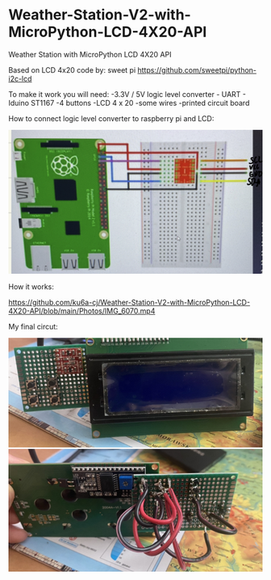 # Weather-Station-V2-with-MicroPython-LCD-4X20-API
Weather Station with MicroPython LCD 4X20 API

Based on LCD 4x20 code by: sweet pi  https://github.com/sweetpi/python-i2c-lcd


To make it work you will need:
-3.3V / 5V logic level converter - UART - Iduino ST1167
-4 buttons
-LCD 4 x 20 
-some wires
-printed circuit board 

How to connect logic level converter to raspberry pi and LCD:

![alt text](https://raw.githubusercontent.com/ku6a-cj/Weather-Station-V2-with-MicroPython-LCD-4X20-API/main/Photos/IMG_0222.jpg)

How it works:

https://github.com/ku6a-cj/Weather-Station-V2-with-MicroPython-LCD-4X20-API/blob/main/Photos/IMG_6070.mp4


My final circut:

![alt text](https://raw.githubusercontent.com/ku6a-cj/Weather-Station-V2-with-MicroPython-LCD-4X20-API/main/Photos/IMG_6491.jpg)
![alt text](https://raw.githubusercontent.com/ku6a-cj/Weather-Station-V2-with-MicroPython-LCD-4X20-API/main/Photos/IMG_6492.jpg)
